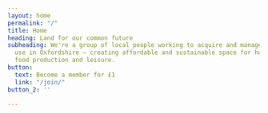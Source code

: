 ```yaml
---
layout: home
permalink: "/"
title: Home
heading: Land for our common future
subheading: We're a group of local people working to acquire and manage land for community
  use in Oxfordshire – creating affordable and sustainable space for housing, work,
  food production and leisure.
button:
  text: Become a member for £1
  link: "/join/"
button_2: ''

---
```


